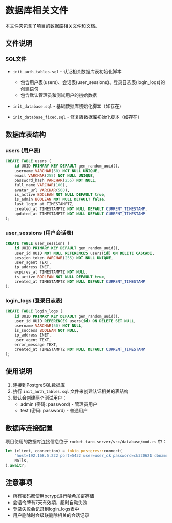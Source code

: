 # 数据库相关文件

本文件夹包含了项目的数据库相关文件和文档。

## 文件说明

### SQL文件

- `init_auth_tables.sql` - 认证相关数据库表初始化脚本
  - 包含用户表(users)、会话表(user_sessions)、登录日志表(login_logs)的创建语句
  - 包含默认管理员和测试用户的初始数据

- `init_database.sql` - 基础数据库初始化脚本（如存在）

- `init_database_fixed.sql` - 修复版数据库初始化脚本（如存在）

## 数据库表结构

### users (用户表)
```sql
CREATE TABLE users (
    id UUID PRIMARY KEY DEFAULT gen_random_uuid(),
    username VARCHAR(50) NOT NULL UNIQUE,
    email VARCHAR(255) NOT NULL UNIQUE,  
    password_hash VARCHAR(255) NOT NULL,
    full_name VARCHAR(100),
    avatar_url VARCHAR(500),
    is_active BOOLEAN NOT NULL DEFAULT true,
    is_admin BOOLEAN NOT NULL DEFAULT false,
    last_login_at TIMESTAMPTZ,
    created_at TIMESTAMPTZ NOT NULL DEFAULT CURRENT_TIMESTAMP,
    updated_at TIMESTAMPTZ NOT NULL DEFAULT CURRENT_TIMESTAMP
);
```

### user_sessions (用户会话表)
```sql
CREATE TABLE user_sessions (
    id UUID PRIMARY KEY DEFAULT gen_random_uuid(),
    user_id UUID NOT NULL REFERENCES users(id) ON DELETE CASCADE,
    session_token VARCHAR(255) NOT NULL UNIQUE,
    user_agent TEXT,
    ip_address INET,
    expires_at TIMESTAMPTZ NOT NULL,
    is_active BOOLEAN NOT NULL DEFAULT true,
    created_at TIMESTAMPTZ NOT NULL DEFAULT CURRENT_TIMESTAMP
);
```

### login_logs (登录日志表)
```sql
CREATE TABLE login_logs (
    id UUID PRIMARY KEY DEFAULT gen_random_uuid(),
    user_id UUID REFERENCES users(id) ON DELETE SET NULL,
    username VARCHAR(50) NOT NULL,
    is_success BOOLEAN NOT NULL,
    ip_address INET,
    user_agent TEXT,
    error_message TEXT,
    created_at TIMESTAMPTZ NOT NULL DEFAULT CURRENT_TIMESTAMP
);
```

## 使用说明

1. 连接到PostgreSQL数据库
2. 执行 `init_auth_tables.sql` 文件来创建认证相关的表结构
3. 默认会创建两个测试用户：
   - admin (密码: password) - 管理员用户  
   - test (密码: password) - 普通用户

## 数据库连接配置

项目使用的数据库连接信息位于 `rocket-taro-server/src/database/mod.rs` 中：

```rust
let (client, connection) = tokio_postgres::connect(
    "host=192.168.5.222 port=5432 user=user_ck password=ck320621 dbname=postgres",
    NoTls,
).await?;
```

## 注意事项

- 所有密码都使用bcrypt进行哈希加密存储
- 会话令牌有7天有效期，超时自动失效  
- 登录失败会记录到login_logs表中
- 用户删除时会级联删除相关的会话记录